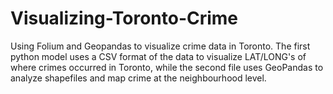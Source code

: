 # Visualizing-Toronto-Crime
Using Folium and Geopandas to visualize crime data in Toronto. The first python model uses a CSV format of the data to visualize LAT/LONG's of where crimes occurred in Toronto, while the second file uses GeoPandas to analyze shapefiles and map crime at the neighbourhood level. 
